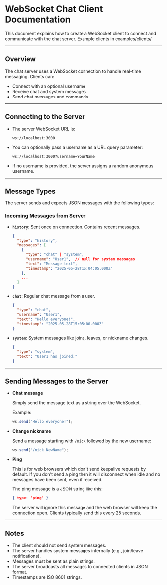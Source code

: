 # WebSocket Chat Client Documentation

This document explains how to create a WebSocket client to connect and communicate with the chat server.
Example clients in examples/clients/

---

## Overview

The chat server uses a WebSocket connection to handle real-time messaging. Clients can:

* Connect with an optional username
* Receive chat and system messages
* Send chat messages and commands

---

## Connecting to the Server

* The server WebSocket URL is:

  ```
  ws://localhost:3000
  ```

* You can optionally pass a username as a URL query parameter:

  ```
  ws://localhost:3000?username=YourName
  ```

* If no username is provided, the server assigns a random anonymous username.

---

## Message Types

The server sends and expects JSON messages with the following types:

### Incoming Messages from Server

* **`history`**: Sent once on connection. Contains recent messages.

  ```json
  {
    "type": "history",
    "messages": [
      {
        "type": "chat" | "system",
        "username": "User1",  // null for system messages
        "text": "Message text",
        "timestamp": "2025-05-28T15:04:05.000Z"
      },
      ...
    ]
  }
  ```

* **`chat`**: Regular chat message from a user.

  ```json
  {
    "type": "chat",
    "username": "User1",
    "text": "Hello everyone!",
    "timestamp": "2025-05-28T15:05:00.000Z"
  }
  ```

* **`system`**: System messages like joins, leaves, or nickname changes.

  ```json
  {
    "type": "system",
    "text": "User1 has joined."
  }
  ```

---

## Sending Messages to the Server

* **Chat message**

  Simply send the message text as a string over the WebSocket.

  Example:

  ```js
  ws.send("Hello everyone!");
  ```

* **Change nickname**

  Send a message starting with `/nick` followed by the new username:

  ```js
  ws.send("/nick NewName");
  ```

* **Ping**

  This is for web browsers which don't send keepalive requests by default.
  If you don't send a ping then it will disconnect when idle and no messages have been sent, even if received.

  The ping message is a JSON string like this:

  ```json
  { type: 'ping' }
  ```

  The server will ignore this message and the web browser will keep the connection open.
  Clients typically send this every 25 seconds.

---

## Notes

* The client should not send system messages.
* The server handles system messages internally (e.g., join/leave notifications).
* Messages must be sent as plain strings.
* The server broadcasts all messages to connected clients in JSON format.
* Timestamps are ISO 8601 strings.
